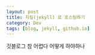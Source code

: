 ```yaml
---
layout: post
title: 지킬(jekyll) 로 포스팅하기
category: Dev
tags: [blog, jekyll, github.io]
---
```


깃블로그 참 어렵다
어떻게 하야하나
